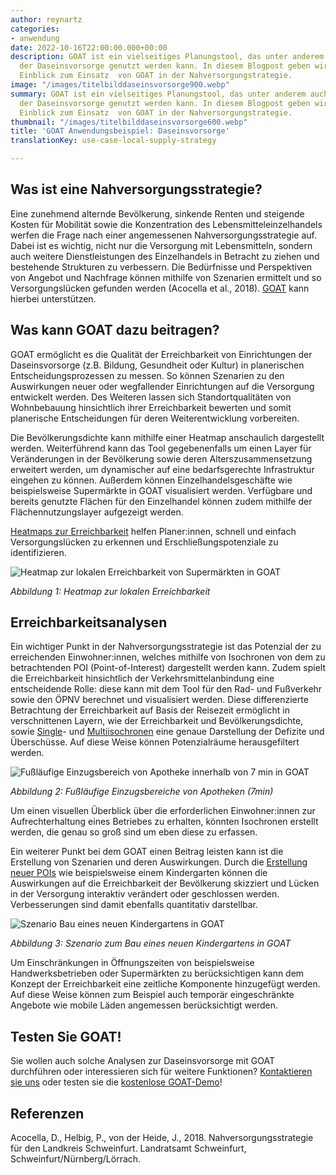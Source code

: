 ```yaml
---
author: reynartz
categories:
- anwendung
date: 2022-10-16T22:00:00.000+00:00
description: GOAT ist ein vielseitiges Planungstool, das unter anderem auch zur Analyse
  der Daseinsvorsorge genutzt werden kann. In diesem Blogpost geben wir einen näheren
  Einblick zum Einsatz  von GOAT in der Nahversorgungstrategie.
image: "/images/titelbilddaseinsvorsorge900.webp"
summary: GOAT ist ein vielseitiges Planungstool, das unter anderem auch zur Analyse
  der Daseinsvorsorge genutzt werden kann. In diesem Blogpost geben wir einen näheren
  Einblick zum Einsatz  von GOAT in der Nahversorgungstrategie.
thumbnail: "/images/titelbilddaseinsvorsorge600.webp"
title: 'GOAT Anwendungsbeispiel: Daseinsvorsorge'
translationKey: use-case-local-supply-strategy

---
```

## Was ist eine Nahversorgungsstrategie?

Eine zunehmend alternde Bevölkerung, sinkende Renten und steigende Kosten für Mobilität sowie die Konzentration des Lebensmitteleinzelhandels werfen die Frage nach einer angemessenen Nahversorgungsstrategie auf. Dabei ist es wichtig, nicht nur die Versorgung mit Lebensmitteln, sondern auch weitere Dienstleistungen des Einzelhandels in Betracht zu ziehen und bestehende Strukturen zu verbessern. Die Bedürfnisse und Perspektiven von Angebot und Nachfrage können mithilfe von Szenarien ermittelt und so Versorgungslücken gefunden werden (Acocella et al., 2018). [GOAT](/goat/ "Was ist GOAT?") kann hierbei unterstützen.

## Was kann GOAT dazu beitragen?

GOAT ermöglicht es die Qualität der Erreichbarkeit von Einrichtungen der Daseinsvorsorge (z.B. Bildung, Gesundheit oder Kultur) in planerischen Entscheidungsprozessen zu messen. So können Szenarien zu den Auswirkungen neuer oder wegfallender Einrichtungen auf die Versorgung entwickelt werden. Des Weiteren lassen sich Standortqualitäten von Wohnbebauung hinsichtlich ihrer Erreichbarkeit bewerten und somit planerische Entscheidungen für deren Weiterentwicklung vorbereiten.

Die Bevölkerungsdichte kann mithilfe einer Heatmap anschaulich dargestellt werden. Weiterführend kann das Tool gegebenenfalls um einen Layer für Veränderungen in der Bevölkerung sowie deren Alterszusammensetzung erweitert werden, um dynamischer auf eine bedarfsgerechte Infrastruktur eingehen zu können. Außerdem können Einzelhandelsgeschäfte wie beispielsweise Supermärkte in GOAT visualisiert werden. Verfügbare und bereits genutzte Flächen für den Einzelhandel können zudem mithilfe der Flächennutzungslayer aufgezeigt werden.

[Heatmaps zur Erreichbarkeit](/docs/heatmap/ "Heatmap - Lokale Erreichbarkeit") helfen Planer:innen, schnell und einfach Versorgungslücken zu erkennen und Erschließungspotenziale zu identifizieren.

![Heatmap zur lokalen Erreichbarkeit von Supermärkten in GOAT](/images/nahversorgung1en.webp "Heatmap zur lokalen Erreichbarkeit")

_Abbildung 1: Heatmap zur lokalen Erreichbarkeit_

## Erreichbarkeitsanalysen

Ein wichtiger Punkt in der Nahversorgungsstrategie ist das Potenzial der zu erreichenden Einwohner:innen, welches mithilfe von Isochronen von dem zu betrachtenden POI (Point-of-Interest) dargestellt werden kann. Zudem spielt die Erreichbarkeit hinsichtlich der Verkehrsmittelanbindung eine entscheidende Rolle: diese kann mit dem Tool für den Rad- und Fußverkehr sowie den ÖPNV berechnet und visualisiert werden. Diese differenzierte Betrachtung der Erreichbarkeit auf Basis der Reisezeit ermöglicht in verschnittenen Layern, wie der Erreichbarkeit und Bevölkerungsdichte, sowie [Single](/tutorials/isochrone/ "Tutorials zu Single-Isochronen")- und [Multiisochronen](/tutorials/multiisochrones/ "Tutorials zu Multi-Isochronen") eine genaue Darstellung der Defizite und Überschüsse. Auf diese Weise können Potenzialräume herausgefiltert werden.

![Fußläufige Einzugsbereich von Apotheke innerhalb von 7 min in GOAT](/images/nahversorgung2de.webp "Fußläufige Einzugsbereich von Apotheke innerhalb von 7 min")

_Abbildung 2: Fußläufige Einzugsbereiche von Apotheken (7min)_

Um einen visuellen Überblick über die erforderlichen Einwohner:innen zur Aufrechterhaltung eines Betriebes zu erhalten, könnten Isochronen erstellt werden, die genau so groß sind um eben diese zu erfassen.

Ein weiterer Punkt bei dem GOAT einen Beitrag leisten kann ist die Erstellung von Szenarien und deren Auswirkungen. Durch die [Erstellung neuer POIs](/tutorials/scenario-location/ "Tutorials zum Einsatz von GOAT in der Standortplanung") wie beispielsweise einem Kindergarten können die Auswirkungen auf die Erreichbarkeit der Bevölkerung skizziert und Lücken in der Versorgung interaktiv verändert oder geschlossen werden. Verbesserungen sind damit ebenfalls quantitativ darstellbar.

![Szenario Bau eines neuen Kindergartens in GOAT](/images/nahversorgung3de.webp "Szenario Bau eines neuen Kindergartens in GOAT")

_Abbildung 3: Szenario zum Bau eines neuen Kindergartens in GOAT_

Um Einschränkungen in Öffnungszeiten von beispielsweise Handwerksbetrieben oder Supermärkten zu berücksichtigen kann dem Konzept der Erreichbarkeit eine zeitliche Komponente hinzugefügt werden. Auf diese Weise können zum Beispiel auch temporär eingeschränkte Angebote wie mobile Läden angemessen berücksichtigt werden.

## Testen Sie GOAT!

Sie wollen auch solche Analysen zur Daseinsvorsorge mit GOAT durchführen oder interessieren sich für weitere Funktionen? [Kontaktieren sie uns](/kontakt/ "Kontaktformular") oder testen sie die [kostenlose GOAT-Demo](/request-demo/ "Demo anfragen")!

## Referenzen

Acocella, D., Helbig, P., von der Heide, J., 2018. Nahversorgungsstrategie für den Landkreis Schweinfurt. Landratsamt Schweinfurt, Schweinfurt/Nürnberg/Lörrach.